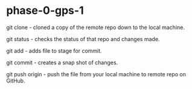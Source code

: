 # phase-0-gps-1

git clone - cloned a copy of the remote repo down to the local machine.

git status - checks the status of that repo and changes made.

git add <file-name> - adds file to stage for commit.

git commit - creates a snap shot of changes.

git push origin <branch-name> - push the file from your local machine to remote repo on GitHub.


